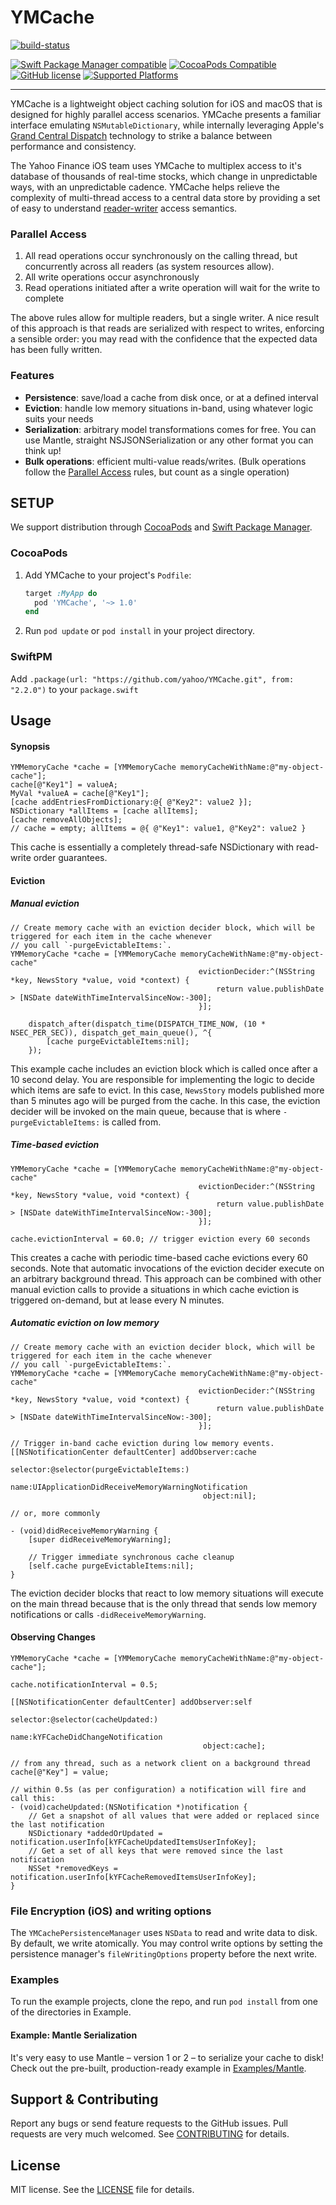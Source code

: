 # YMCache

[![build-status](https://github.com/yahoo/YMCache/workflows/YMCache%20CI/badge.svg?branch=master)](https://github.com/yahoo/YMCache/actions)

[![Swift Package Manager compatible](https://img.shields.io/badge/Swift%20Package%20Manager-compatible-brightgreen.svg)](https://github.com/apple/swift-package-manager)
[![CocoaPods Compatible](https://img.shields.io/badge/CocoaPods-compatible-brightgreen.svg)](https://github.com/CocoaPods/CocoaPods)
[![GitHub license](https://img.shields.io/github/license/yahoo/YMCache.svg)](https://raw.githubusercontent.com/yahoo/YMCache/master/LICENSE.md)
[![Supported Platforms](https://img.shields.io/cocoapods/p/YMCache.svg)]()

---

YMCache is a lightweight object caching solution for iOS and macOS that is designed for highly parallel access scenarios. YMCache presents a familiar interface emulating `NSMutableDictionary`, while internally leveraging Apple's [Grand Central Dispatch](https://developer.apple.com/library/ios/documentation/Performance/Reference/GCD_libdispatch_Ref/index.html) technology to strike a balance between performance and consistency.

The Yahoo Finance iOS team uses YMCache to multiplex access to it's database of thousands of real-time stocks, which change in unpredictable ways, with an unpredictable cadence. YMCache helps relieve the complexity of multi-thread access to a central data store by providing a set of easy to understand [reader-writer](https://en.wikipedia.org/wiki/Readers–writer_lock) access semantics.

### Parallel Access

1. All read operations occur synchronously on the calling thread, but concurrently across all readers (as system resources allow).
2. All write operations occur asynchronously
3. Read operations initiated after a write operation will wait for the write to complete

The above rules allow for multiple readers, but a single writer. A nice result of this approach is that reads are serialized with respect to writes, enforcing a sensible order: you may read with the confidence that the expected data has been fully written.

### Features

- **Persistence**: save/load a cache from disk once, or at a defined interval
- **Eviction**: handle low memory situations in-band, using whatever logic suits your needs
- **Serialization**: arbitrary model transformations comes for free. You can use Mantle, straight NSJSONSerialization or any other format you can think up!
- **Bulk operations**: efficient multi-value reads/writes. (Bulk operations follow the [Parallel Access](#ParallelAccess) rules, but count as a single operation)

## SETUP

We support distribution through [CocoaPods](http://github.com/CocoaPods/CocoaPods) and [Swift Package Manager](https://swift.org/package-manager/).

### CocoaPods

1. Add YMCache to your project's `Podfile`:

	```ruby
	target :MyApp do
	  pod 'YMCache', '~> 1.0'
	end
	```

2. Run `pod update` or `pod install` in your project directory.

### SwiftPM

Add `.package(url: "https://github.com/yahoo/YMCache.git", from: "2.2.0")` to your `package.swift`

## Usage

#### Synopsis
```objc
YMMemoryCache *cache = [YMMemoryCache memoryCacheWithName:@"my-object-cache"];
cache[@"Key1"] = valueA;
MyVal *valueA = cache[@"Key1"];
[cache addEntriesFromDictionary:@{ @"Key2": value2 }];
NSDictionary *allItems = [cache allItems];
[cache removeAllObjects];
// cache = empty; allItems = @{ @"Key1": value1, @"Key2": value2 }
```
This cache is essentially a completely thread-safe NSDictionary with read-write order guarantees.

#### Eviction

##### Manual eviction
```objc
// Create memory cache with an eviction decider block, which will be triggered for each item in the cache whenever
// you call `-purgeEvictableItems:`.
YMMemoryCache *cache = [YMMemoryCache memoryCacheWithName:@"my-object-cache"
                                          evictionDecider:^(NSString *key, NewsStory *value, void *context) {
                                              return value.publishDate > [NSDate dateWithTimeIntervalSinceNow:-300];
                                          }];

    dispatch_after(dispatch_time(DISPATCH_TIME_NOW, (10 * NSEC_PER_SEC)), dispatch_get_main_queue(), ^{
        [cache purgeEvictableItems:nil];
    });
```

This example cache includes an eviction block which is called once after a 10 second delay. You are responsible for implementing the logic to decide which items are safe to evict. In this case, `NewsStory` models published more than 5 minutes ago will be purged from the cache. In this case, the eviction decider will be invoked on the main queue, because that is where `-purgeEvictableItems:` is called from.

##### Time-based eviction
```objc
YMMemoryCache *cache = [YMMemoryCache memoryCacheWithName:@"my-object-cache"
                                          evictionDecider:^(NSString *key, NewsStory *value, void *context) {
                                              return value.publishDate > [NSDate dateWithTimeIntervalSinceNow:-300];
                                          }];

cache.evictionInterval = 60.0; // trigger eviction every 60 seconds
```
This creates a cache with periodic time-based cache evictions every 60 seconds. Note that automatic invocations of the eviction decider execute on an arbitrary background thread. This approach can be combined with other manual eviction calls to provide a situations in which cache eviction is triggered on-demand, but at lease every N minutes.

##### Automatic eviction on low memory
```objc
// Create memory cache with an eviction decider block, which will be triggered for each item in the cache whenever
// you call `-purgeEvictableItems:`.
YMMemoryCache *cache = [YMMemoryCache memoryCacheWithName:@"my-object-cache"
                                          evictionDecider:^(NSString *key, NewsStory *value, void *context) {
                                              return value.publishDate > [NSDate dateWithTimeIntervalSinceNow:-300];
                                          }];

// Trigger in-band cache eviction during low memory events.
[[NSNotificationCenter defaultCenter] addObserver:cache
                                         selector:@selector(purgeEvictableItems:)
                                             name:UIApplicationDidReceiveMemoryWarningNotification
                                           object:nil];

// or, more commonly

- (void)didReceiveMemoryWarning {
	[super didReceiveMemoryWarning];

    // Trigger immediate synchronous cache cleanup
    [self.cache purgeEvictableItems:nil];
}
```
The eviction decider blocks that react to low memory situations will execute on the main thread because that is the only thread that sends low memory notifications or calls `-didReceiveMemoryWarning`.

#### Observing Changes
```objc
YMMemoryCache *cache = [YMMemoryCache memoryCacheWithName:@"my-object-cache"];

cache.notificationInterval = 0.5;

[[NSNotificationCenter defaultCenter] addObserver:self
                                         selector:@selector(cacheUpdated:)
                                             name:kYFCacheDidChangeNotification
                                           object:cache];

// from any thread, such as a network client on a background thread
cache[@"Key"] = value;

// within 0.5s (as per configuration) a notification will fire and call this:
- (void)cacheUpdated:(NSNotification *)notification {
    // Get a snapshot of all values that were added or replaced since the last notification
    NSDictionary *addedOrUpdated = notification.userInfo[kYFCacheUpdatedItemsUserInfoKey];
    // Get a set of all keys that were removed since the last notification
    NSSet *removedKeys = notification.userInfo[kYFCacheRemovedItemsUserInfoKey];
}
```

### File Encryption (iOS) and writing options

The `YMCachePersistenceManager` uses `NSData` to read and write data to disk. By default, we write atomically. You may control write options by setting the persistence manager's `fileWritingOptions` property before the next write.

### Examples

To run the example projects, clone the repo, and run `pod install` from one of the directories in Example.

#### Example: Mantle Serialization

It's very easy to use Mantle – version 1 or 2 – to serialize your cache to disk! Check out the pre-built, production-ready example in [Examples/Mantle](https://github.com/yahoo/YMCache/tree/master/Examples/Mantle).

## Support & Contributing

Report any bugs or send feature requests to the GitHub issues. Pull requests are very much welcomed. See [CONTRIBUTING](https://github.com/yahoo/YMCache/blob/master/CONTRIBUTING.md) for details.

## License

MIT license. See the [LICENSE](https://github.com/yahoo/YMCache/blob/master/LICENSE) file for details.
